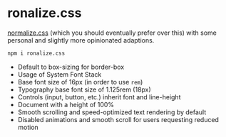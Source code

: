 # ronalize.css

[normalize.css](https://github.com/necolas/normalize.css) (which you should eventually prefer over this) with some personal and slightly more opinionated adaptions.

```sh
npm i ronalize.css
```

- Default to box-sizing for border-box
- Usage of System Font Stack
- Base font size of 16px (in order to use `rem`)
- Typography base font size of 1.125rem (18px)
- Controls (input, button, etc.) inherit font and line-height
- Document with a height of 100%
- Smooth scrolling and speed-optimized text rendering by default
- Disabled animations and smooth scroll for users requesting reduced motion
